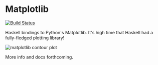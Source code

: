 # Matplotlib

[![Build Status](http://circleci-badges-max.herokuapp.com/img/abarbu/matplotlib-haskell/master?token=468e8942459ca5f34089fb5c29a478ffb6d531af)](https://circleci.com/gh/abarbu/matplotlib-haskell/tree/master)

Haskell bindings to Python's Matplotlib. It's high time that Haskell had a
fully-fledged plotting library!

![matplotlib contour plot](https://github.com/abarbu/matplotlib-haskell/raw/master/contour.png)

More info and docs forthcoming.
